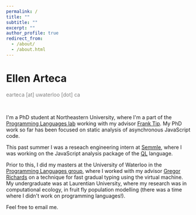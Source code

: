 ```yaml
---
permalink: /
title: ""
subtitle: ""
excerpt: ""
author_profile: true
redirect_from: 
  - /about/
  - /about.html
---
```


# Ellen Arteca
<span style="color:gray">earteca [at] uwaterloo [dot] ca</span>

&nbsp;

I'm a PhD student at Northeastern University, where I'm a part of the <span style="color:blue"><a href="https://prl.ccs.neu.edu/">Programming Languages lab</a></span> working with my advisor <span style="color:blue"><a href="https://www.franktip.org/">Frank Tip</a></span>. 
My PhD work so far has been focused on static analysis of asynchronous JavaScript code.

This past summer I was a reseach engineering intern at <span style="color:blue"><a href="https://semmle.com/">Semmle</a></span>, where I was working on the JavaScript analysis package of the <span style="color:blue"><a href="https://github.com/Semmle/ql/">QL</a></span> language.

Prior to this, I did my masters at the University of Waterloo in the <span style="color:blue"><a href="https://plg.uwaterloo.ca/">Programming Languages group</a></span>, where I worked with my advisor <span style="color:blue"><a href="http://the.gregor.institute/">Gregor Richards</a></span> on a technique for fast gradual typing using the virtual machine.
My undergraduate was at Laurentian University, where my research was in computational ecology, in fruit fly population modelling (there was a time where I didn't work on programming languages!).

Feel free to email me. 


